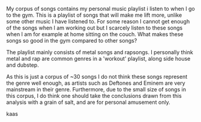 My corpus of songs contains my personal music playlist i listen to when I go to the gym. This is a playlist of songs that will make me lift more, unlike some other music I have listened to. For some reason I cannot get enough of the songs when I am working out but I scarcely listen to these songs when I am for example at home sitting on the couch. What makes these songs so good in the gym compared to other songs?

The playlist mainly consists of metal songs and rapsongs. I personally think metal and rap are common genres in a 'workout' playlist, along side house and dubstep. 

As this is just a corpus of ~30 songs I do not think these songs represent the genre well enough, as artists such as Deftones and Eminem are very mainstream in their genre. Furthermore, due to the small size of songs in this corpus, I do think one should take the conclusions drawn from this analysis with a grain of salt, and are for personal amusement only.

kaas
